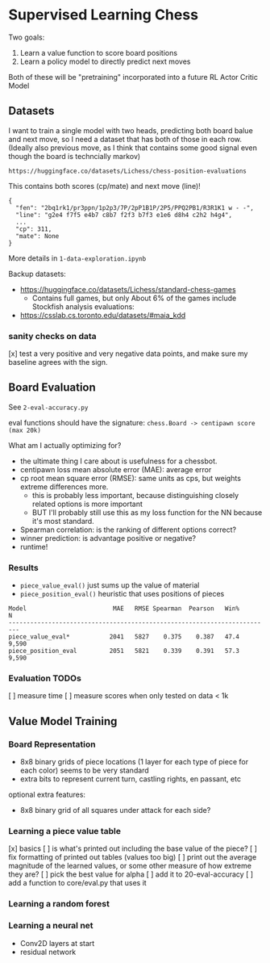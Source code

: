 # Supervised Learning Chess

Two goals:
1. Learn a value function to score board positions
2. Learn a policy model to directly predict next moves

Both of these will be "pretraining" incorporated into a future RL Actor Critic Model

## Datasets
I want to train a single model with two heads, predicting both board balue and next move,
so I need a dataset that has both of those in each row. (Ideally also previous move, as I
think that contains some good signal even though the board is techncially markov)

`https://huggingface.co/datasets/Lichess/chess-position-evaluations`

This contains both scores (cp/mate) and next move (line)!

```
{
  "fen": "2bq1rk1/pr3ppn/1p2p3/7P/2pP1B1P/2P5/PPQ2PB1/R3R1K1 w - -",
  "line": "g2e4 f7f5 e4b7 c8b7 f2f3 b7f3 e1e6 d8h4 c2h2 h4g4",
  ...
  "cp": 311,
  "mate": None
}
```

More details in `1-data-exploration.ipynb`

Backup datasets:
- https://huggingface.co/datasets/Lichess/standard-chess-games
    - Contains full games, but only About 6% of the games include Stockfish analysis evaluations: 
- https://csslab.cs.toronto.edu/datasets/#maia_kdd

### sanity checks on data 
[x] test a very positive and very negative data points, and make sure my baseline agrees with the sign.

## Board Evaluation

See `2-eval-accuracy.py`

eval functions should have the signature: `chess.Board -> centipawn score (max 20k)`

What am I actually optimizing for?
- the ultimate thing I care about is usefulness for a chessbot.
- centipawn loss mean absolute error (MAE): average error
- cp root mean square error (RMSE): same units as cps, but weights extreme differences more.
  - this is probably less important, because distinguishing closely related options is more important
  - BUT I'll probably still use this as my loss function for the NN because it's most standard.
- Spearman correlation: is the ranking of different options correct?
- winner prediction: is advantage positive or negative?
- runtime!


### Results
- `piece_value_eval()` just sums up the value of material
- `piece_position_eval()` heuristic that uses positions of pieces

```
Model                        MAE   RMSE Spearman  Pearson   Win%        N
-------------------------------------------------------------------------
piece_value_eval*           2041   5827    0.375    0.387   47.4    9,590
piece_position_eval         2051   5821    0.339    0.391   57.3    9,590
```

### Evaluation TODOs
[ ] measure time
[ ] measure scores when only tested on data < 1k

## Value Model Training

### Board Representation
- 8x8 binary grids of piece locations (1 layer for each type of piece for each color) seems to be very standard
- extra bits to represent current turn, castling rights, en passant, etc

optional extra features:
- 8x8 binary grid of all squares under attack for each side?

### Learning a piece value table
[x] basics
[ ] is what's printed out including the base value of the piece?
[ ] fix formatting of printed out tables (values too big)
[ ] print out the average magnitude of the learned values, or some other measure of how extreme they are?
[ ] pick the best value for alpha
[ ] add it to 20-eval-accuracy
[ ] add a function to core/eval.py that uses it

### Learning a random forest

### Learning a neural net
- Conv2D layers at start
- residual network

